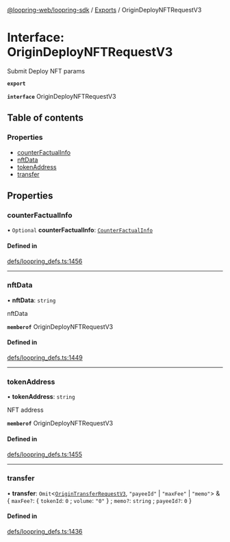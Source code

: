 [@loopring-web/loopring-sdk](../README.md) / [Exports](../modules.md) / OriginDeployNFTRequestV3

# Interface: OriginDeployNFTRequestV3

Submit Deploy NFT params

**`export`**

**`interface`** OriginDeployNFTRequestV3

## Table of contents

### Properties

- [counterFactualInfo](OriginDeployNFTRequestV3.md#counterfactualinfo)
- [nftData](OriginDeployNFTRequestV3.md#nftdata)
- [tokenAddress](OriginDeployNFTRequestV3.md#tokenaddress)
- [transfer](OriginDeployNFTRequestV3.md#transfer)

## Properties

### counterFactualInfo

• `Optional` **counterFactualInfo**: [`CounterFactualInfo`](CounterFactualInfo.md)

#### Defined in

[defs/loopring_defs.ts:1456](https://github.com/Loopring/loopring_sdk/blob/18accaa/src/defs/loopring_defs.ts#L1456)

___

### nftData

• **nftData**: `string`

nftData

**`memberof`** OriginDeployNFTRequestV3

#### Defined in

[defs/loopring_defs.ts:1449](https://github.com/Loopring/loopring_sdk/blob/18accaa/src/defs/loopring_defs.ts#L1449)

___

### tokenAddress

• **tokenAddress**: `string`

NFT address

**`memberof`** OriginDeployNFTRequestV3

#### Defined in

[defs/loopring_defs.ts:1455](https://github.com/Loopring/loopring_sdk/blob/18accaa/src/defs/loopring_defs.ts#L1455)

___

### transfer

• **transfer**: `Omit`<[`OriginTransferRequestV3`](OriginTransferRequestV3.md), ``"payeeId"`` \| ``"maxFee"`` \| ``"memo"``\> & { `maxFee?`: { `tokenId`: ``0`` ; `volume`: ``"0"``  } ; `memo?`: `string` ; `payeeId?`: ``0``  }

#### Defined in

[defs/loopring_defs.ts:1436](https://github.com/Loopring/loopring_sdk/blob/18accaa/src/defs/loopring_defs.ts#L1436)
